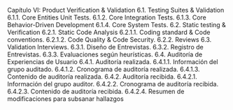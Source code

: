 Capítulo VI: Product Verification & Validation
6.1. Testing Suites & Validation
6.1.1. Core Entities Unit Tests.
6.1.2. Core Integration Tests.
6.1.3. Core Behavior-Driven Development
6.1.4. Core System Tests.
6.2. Static testing & Verification
6.2.1. Static Code Analysis
6.2.1.1. Coding standard & Code conventions.
6.2.1.2. Code Quality & Code Security.
6.2.2. Reviews
6.3. Validation Interviews.
6.3.1. Diseño de Entrevistas.
6.3.2. Registro de Entrevistas.
6.3.3. Evaluaciones según heurísticas.
6.4. Auditoría de Experiencias de Usuario
6.4.1. Auditoría realizada.
6.4.1.1. Información del grupo auditado.
6.4.1.2. Cronograma de auditoría realizada.
6.4.1.3. Contenido de auditoría realizada.
6.4.2. Auditoría recibida.
6.4.2.1. Información del grupo auditor.
6.4.2.2. Cronograma de auditoría recibida.
6.4.2.3. Contenido de auditoría recibida.
6.4.2.4. Resumen de modificaciones para subsanar hallazgos
